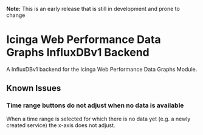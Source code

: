 **Note:** This is an early release that is still in development and prone to change

# Icinga Web Performance Data Graphs InfluxDBv1 Backend

A InfluxDBv1 backend for the Icinga Web Performance Data Graphs Module.

## Known Issues

### Time range buttons do not adjust when no data is available

When a time range is selected for which there is no data yet
(e.g. a newly created service) the x-axis does not adjust.
